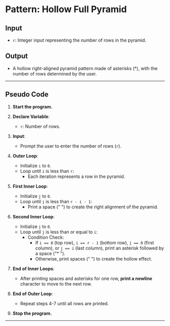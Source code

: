 # **Pattern: Hollow Full Pyramid**

## **Input**
- `r`: Integer input representing the number of rows in the pyramid.

## **Output**
- A hollow right-aligned pyramid pattern made of asterisks (*), with the number of rows determined by the user.

---

## **Pseudo Code**

1. **Start the program.**

2. **Declare Variable**:
   - `r`: Number of rows.

3. **Input**:
   - Prompt the user to enter the number of rows (`r`).

4. **Outer Loop**:
   - Initialize `i` to `0`.
   - Loop until `i` is less than `r`:
     - Each iteration represents a row in the pyramid.
5. **First Inner Loop**:
   - Initialize `j` to `0`.
   - Loop until `j` is less than `r - i - 1`:
     - Print a space (" ") to create the right alignment of the pyramid.

6. **Second Inner Loop**:
   - Initialize `j` to `0`.
   - Loop until `j` is less than or equal to `i`:
     - Condition Check:
       - If `i == 0` (top row), `i == r - 1` (bottom row), `j == 0` (first column), or `j == i` (last column), print an asterisk followed by a space ("* ").
       - Otherwise, print spaces ("  ") to create the hollow effect.

7. **End of Inner Loops**:
   - After printing spaces and asterisks for one row, **print a newline** character to move to the next row.

8. **End of Outer Loop**:
   - Repeat steps 4-7 until all rows are printed.

9. **Stop the program.**

---


